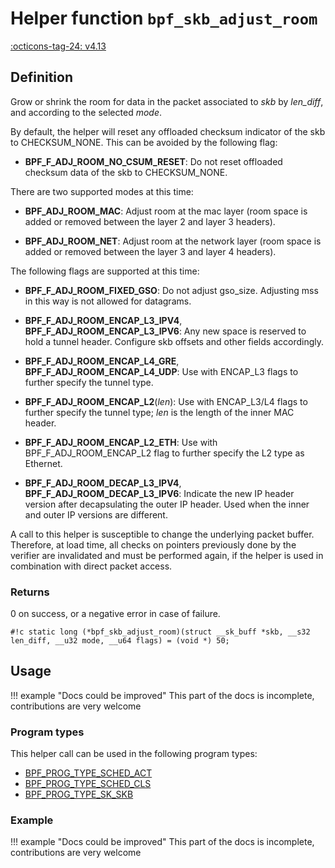# Helper function `bpf_skb_adjust_room`

<!-- [FEATURE_TAG](bpf_skb_adjust_room) -->
[:octicons-tag-24: v4.13](https://github.com/torvalds/linux/commit/2be7e212d5419a400d051c84ca9fdd083e5aacac)
<!-- [/FEATURE_TAG] -->

## Definition

<!-- [HELPER_FUNC_DEF] -->
Grow or shrink the room for data in the packet associated to _skb_ by _len_diff_, and according to the selected _mode_.

By default, the helper will reset any offloaded checksum indicator of the skb to CHECKSUM_NONE. This can be avoided by the following flag:

* **BPF_F_ADJ_ROOM_NO_CSUM_RESET**: Do not reset offloaded
  checksum data of the skb to CHECKSUM_NONE.

There are two supported modes at this time:

* **BPF_ADJ_ROOM_MAC**: Adjust room at the mac layer
  (room space is added or removed between the layer 2 and   layer 3 headers).

* **BPF_ADJ_ROOM_NET**: Adjust room at the network layer
  (room space is added or removed between the layer 3 and   layer 4 headers).

The following flags are supported at this time:

* **BPF_F_ADJ_ROOM_FIXED_GSO**: Do not adjust gso_size.
  Adjusting mss in this way is not allowed for datagrams.

* **BPF_F_ADJ_ROOM_ENCAP_L3_IPV4**,
  **BPF_F_ADJ_ROOM_ENCAP_L3_IPV6**:   Any new space is reserved to hold a tunnel header.   Configure skb offsets and other fields accordingly.

* **BPF_F_ADJ_ROOM_ENCAP_L4_GRE**,
  **BPF_F_ADJ_ROOM_ENCAP_L4_UDP**:   Use with ENCAP_L3 flags to further specify the tunnel type.

* **BPF_F_ADJ_ROOM_ENCAP_L2**(_len_):
  Use with ENCAP_L3/L4 flags to further specify the tunnel   type; _len_ is the length of the inner MAC header.

* **BPF_F_ADJ_ROOM_ENCAP_L2_ETH**:
  Use with BPF_F_ADJ_ROOM_ENCAP_L2 flag to further specify the   L2 type as Ethernet.

* **BPF_F_ADJ_ROOM_DECAP_L3_IPV4**,
  **BPF_F_ADJ_ROOM_DECAP_L3_IPV6**:   Indicate the new IP header version after decapsulating the outer   IP header. Used when the inner and outer IP versions are different.

A call to this helper is susceptible to change the underlying packet buffer. Therefore, at load time, all checks on pointers previously done by the verifier are invalidated and must be performed again, if the helper is used in combination with direct packet access.

### Returns

0 on success, or a negative error in case of failure.

`#!c static long (*bpf_skb_adjust_room)(struct __sk_buff *skb, __s32 len_diff, __u32 mode, __u64 flags) = (void *) 50;`
<!-- [/HELPER_FUNC_DEF] -->

## Usage

!!! example "Docs could be improved"
    This part of the docs is incomplete, contributions are very welcome

### Program types

This helper call can be used in the following program types:

<!-- DO NOT EDIT MANUALLY -->
<!-- [HELPER_FUNC_PROG_REF] -->
 * [BPF_PROG_TYPE_SCHED_ACT](../program-type/BPF_PROG_TYPE_SCHED_ACT.md)
 * [BPF_PROG_TYPE_SCHED_CLS](../program-type/BPF_PROG_TYPE_SCHED_CLS.md)
 * [BPF_PROG_TYPE_SK_SKB](../program-type/BPF_PROG_TYPE_SK_SKB.md)
<!-- [/HELPER_FUNC_PROG_REF] -->

### Example

!!! example "Docs could be improved"
    This part of the docs is incomplete, contributions are very welcome
